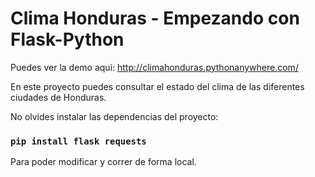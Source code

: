 # Clima Honduras - Empezando con Flask-Python

Puedes ver la demo aqui: http://climahonduras.pythonanywhere.com/

En este proyecto puedes consultar el estado del clima de las diferentes ciudades de Honduras.

No olvides instalar las dependencias del proyecto:

### `pip install flask requests`

Para poder modificar y correr de forma local.
